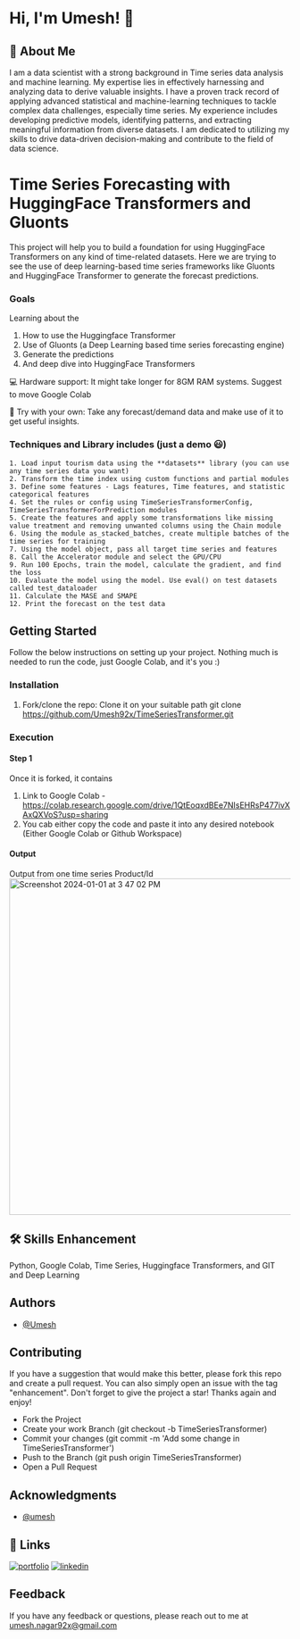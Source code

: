 # Hi, I'm Umesh! 👋

## 🚀 About Me
I am a data scientist with a strong background in Time series data analysis and machine learning. My expertise lies in effectively harnessing and analyzing data to derive valuable insights. I have a proven track record of applying advanced statistical and machine-learning techniques to tackle complex data challenges, especially time series. My experience includes developing predictive models, identifying patterns, and extracting meaningful information from diverse datasets. I am dedicated to utilizing my skills to drive data-driven decision-making and contribute to the field of data science.

# Time Series Forecasting with HuggingFace Transformers and Gluonts 

This project will help you to build a foundation for using HuggingFace Transformers on any kind of time-related datasets. Here we are trying to see the use of deep learning-based time series frameworks like Gluonts and HuggingFace Transformer to generate the forecast predictions.

### Goals
Learning about the 
  1. How to use the Huggingface Transformer
  2. Use of Gluonts (a Deep Learning based time series forecasting engine)
  3. Generate the predictions
  4. And deep dive into HuggingFace Transformers

💻 Hardware support: It might take longer for 8GM RAM systems. Suggest to move Google Colab 

🔋 Try with your own: Take any forecast/demand data and make use of it to get useful insights.

### Techniques and Library includes (just a demo 😃)
```
1. Load input tourism data using the **datasets** library (you can use any time series data you want)
2. Transform the time index using custom functions and partial modules
3. Define some features - Lags features, Time features, and statistic categorical features
4. Set the rules or config using TimeSeriesTransformerConfig, TimeSeriesTransformerForPrediction modules
5. Create the features and apply some transformations like missing value treatment and removing unwanted columns using the Chain module
6. Using the module as_stacked_batches, create multiple batches of the time series for training
7. Using the model object, pass all target time series and features
8. Call the Accelerator module and select the GPU/CPU
9. Run 100 Epochs, train the model, calculate the gradient, and find the loss
10. Evaluate the model using the model. Use eval() on test datasets called test_dataloader
11. Calculate the MASE and SMAPE
12. Print the forecast on the test data
```

## Getting Started
Follow the below instructions on setting up your project. Nothing much is needed to run the code, just Google Colab, and it's you :)

### Installation

1. Fork/clone the repo: Clone it on your suitable path
git clone https://github.com/Umesh92x/TimeSeriesTransformer.git

### Execution 

#### Step 1
Once it is forked, it contains
1. Link to Google Colab - https://colab.research.google.com/drive/1QtEoqxdBEe7NIsEHRsP477ivXAxQXVoS?usp=sharing
2. You cab either copy the code and paste it into any desired notebook (Either Google Colab or Github Workspace)

#### Output
Output from one time series Product/Id
<img width="603" alt="Screenshot 2024-01-01 at 3 47 02 PM" src="https://github.com/Umesh92x/TimeSeriesTransformer/assets/37169232/41aba251-f560-48d3-a4f6-699007dfb9f9">

## 🛠 Skills Enhancement 
Python, Google Colab, Time Series, Huggingface Transformers, and GIT and Deep Learning

## Authors

- [@Umesh](https://www.linkedin.com/in/umesh-nagar-515210119/)

## Contributing

If you have a suggestion that would make this better, please fork this repo and create a pull request. You can also simply open an issue with the tag "enhancement". Don't forget to give the project a star! Thanks again and enjoy!

- Fork the Project
- Create your work Branch (git checkout -b TimeSeriesTransformer)
- Commit your changes (git commit -m 'Add some change in TimeSeriesTransformer')
- Push to the Branch (git push origin TimeSeriesTransformer)
- Open a Pull Request

## Acknowledgments

- [@umesh](https://huggingface.co/blog/time-series-transformers)


## 🔗 Links
[![portfolio](https://img.shields.io/badge/my_portfolio-000?style=for-the-badge&logo=ko-fi&logoColor=white)](https://github.com/Umesh92x)
[![linkedin](https://img.shields.io/badge/linkedin-0A66C2?style=for-the-badge&logo=linkedin&logoColor=white)](https://www.linkedin.com/in/umesh-nagar-515210119/)


## Feedback

If you have any feedback or questions, please reach out to me at umesh.nagar92x@gmail.com


